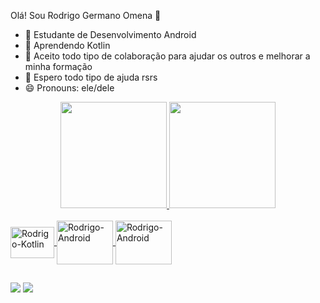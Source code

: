 Olá! Sou Rodrigo Germano Omena 👋

- 🔭 Estudante de Desenvolvimento Android
- 🌱 Aprendendo Kotlin
- 👯 Aceito todo tipo de colaboração para ajudar os outros e melhorar a minha formação
- 🤔 Espero todo tipo de ajuda rsrs
- 😄 Pronouns: ele/dele


<div align="center">
  <a href="https://github.com/Rodrigoomenar">
  <img height="170em" src="https://github-readme-stats.vercel.app/api?username=Rodrigoomenar&show_icons=true&theme=dark&include_all_commits=true&count_private=true"/>
  <img height="170em" src="https://github-readme-stats.vercel.app/api/top-langs/?username=Rodrigoomenar&layout=compact&langs_count=7&theme=dark"/>
</div>
 
  <div style="display: inline_block"><br>
<img align="center" alt="Rodrigo-Kotlin" height="50" width="70" src="https://cdn.jsdelivr.net/gh/devicons/devicon/icons/android/android-original-wordmark.svg">  
<img align="center" alt="Rodrigo-Android" height="70" width="90" src="https://cdn.jsdelivr.net/gh/devicons/devicon/icons/kotlin/kotlin-original-wordmark.svg">
<img align="center" alt="Rodrigo-Android" height="70" width="90" src="https://cdn.jsdelivr.net/gh/devicons/devicon/icons/gradle/gradle-plain-wordmark.svg">
</div>
  
  ##

 <div>
  <a href = "mailto:contatorodrigoomenar@gmail.com"><img src="https://img.shields.io/badge/-Gmail-%23333?style=for-the-badge&logo=gmail&logoColor=red" target="_blank"></a>
  <a href="https://www.linkedin.com/in/rodrigo-germano-omena-488439193" target="_blank"><img src="https://img.shields.io/badge/-LinkedIn-%230077B5?style=for-the-badge&logo=linkedin&logoColor=white" target="_blank"></a> 
  </div>
